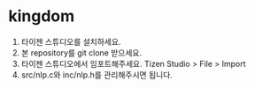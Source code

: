# kingdom
1. 타이젠 스튜디오를 설치하세요.
2. 본 repository를 git clone 받으세요.
3. 타이젠 스튜디오에서 임포트해주세요.
   Tizen Studio > File > Import 
4. src/nlp.c와 inc/nlp.h를 관리해주시면 됩니다.
